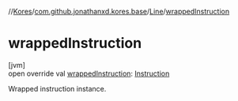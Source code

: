 //[Kores](../../../index.md)/[com.github.jonathanxd.kores.base](../index.md)/[Line](index.md)/[wrappedInstruction](wrapped-instruction.md)

# wrappedInstruction

[jvm]\
open override val [wrappedInstruction](wrapped-instruction.md): [Instruction](../../com.github.jonathanxd.kores/-instruction/index.md)

Wrapped instruction instance.
